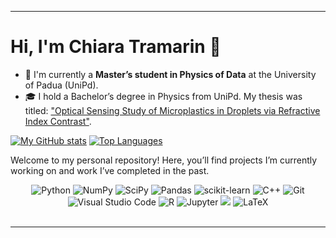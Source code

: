 
---

# Hi, I'm Chiara Tramarin 👋

- 🌱 I'm currently a **Master’s student in Physics of Data** at the University of Padua (UniPd).
- 🎓 I hold a Bachelor’s degree in Physics from UniPd. My thesis was titled: ["Optical Sensing Study of Microplastics in Droplets via Refractive Index Contrast"](https://thesis.unipd.it/handle/20.500.12608/64692).

[![My GitHub stats](https://github-readme-stats.vercel.app/api?username=ChiaTrama)](https://github.com/ChiaTrama/github-readme-stats)
[![Top Languages](https://github-readme-stats.vercel.app/api/top-langs/?username=ChiaTrama)](https://github.com/ChiaTrama/github-readme-stats)

Welcome to my personal repository! Here, you’ll find projects I’m currently working on and work I’ve completed in the past.
<br>

<div align="center">
  <img src="https://img.shields.io/badge/Python-3776AB?style=for-the-badge&logo=python&logoColor=white" alt="Python" />
  <img src="https://img.shields.io/badge/NumPy-013243?style=for-the-badge&logo=numpy&logoColor=white" alt="NumPy" />
  <img src="https://img.shields.io/badge/SciPy-8CAAE6?style=for-the-badge&logo=scipy&logoColor=white" alt="SciPy" />
  <img src="https://img.shields.io/badge/Pandas-150458?style=for-the-badge&logo=pandas&logoColor=white" alt="Pandas" />
  <img src="https://img.shields.io/badge/scikit--learn-F7931E?style=for-the-badge&logo=scikit-learn&logoColor=white" alt="scikit-learn" />
  <img src="https://img.shields.io/badge/C++-00599C?style=for-the-badge&logo=cplusplus&logoColor=white" alt="C++" />
  <img src="https://img.shields.io/badge/Git-F05032?style=for-the-badge&logo=git&logoColor=white" alt="Git" />
  <img src="https://img.shields.io/badge/Visual_Studio_Code-0078D4?style=for-the-badge&logo=visual-studio-code&logoColor=white" alt="Visual Studio Code" />
  <img src="https://img.shields.io/badge/R-276DC3?style=for-the-badge&logo=r&logoColor=white" alt="R" />
  <img src="https://img.shields.io/badge/Jupyter-F37626?style=for-the-badge&logo=jupyter&logoColor=white" alt="Jupyter" />
  <img src="https://img.shields.io/badge/mysql-%2300f.svg?style=for-the-badge&logo=mysql&logoColor=white alt="mySQL" />
  <img src="https://img.shields.io/badge/latex-%23008080.svg?style=for-the-badge&logo=latex&logoColor=white" alt="LaTeX" />
</div>

<br>

--- 
